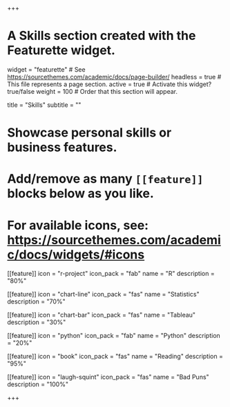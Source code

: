 +++
# A Skills section created with the Featurette widget.
widget = "featurette"  # See https://sourcethemes.com/academic/docs/page-builder/
headless = true  # This file represents a page section.
active = true  # Activate this widget? true/false
weight = 100  # Order that this section will appear.

title = "Skills"
subtitle = ""

# Showcase personal skills or business features.
# 
# Add/remove as many `[[feature]]` blocks below as you like.
# 
# For available icons, see: https://sourcethemes.com/academic/docs/widgets/#icons

[[feature]]
  icon = "r-project"
  icon_pack = "fab"
  name = "R"
  description = "80%"
  
[[feature]]
  icon = "chart-line"
  icon_pack = "fas"
  name = "Statistics"
  description = "70%"  
  
[[feature]]
  icon = "chart-bar"
  icon_pack = "fas"
  name = "Tableau"
  description = "30%"    
  
[[feature]]
  icon = "python"
  icon_pack = "fab"
  name = "Python"
  description = "20%"
  
[[feature]]
  icon = "book"
  icon_pack = "fas"
  name = "Reading"
  description = "95%"
  
[[feature]]
  icon = "laugh-squint"
  icon_pack = "fas"
  name = "Bad Puns"
  description = "100%"
  


+++
